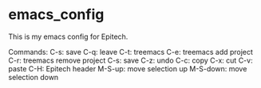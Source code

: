 # emacs_config

This is my emacs config for Epitech.

Commands:
  C-s: save
  C-q: leave
  C-t: treemacs
  C-e: treemacs add project
  C-r: treemacs remove project
  C-s: save
  C-z: undo
  C-c: copy
  C-x: cut
  C-v: paste
  C-H: Epitech header
  M-S-up: move selection up
  M-S-down: move selection down
